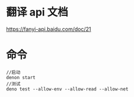 # 翻译 api 文档

https://fanyi-api.baidu.com/doc/21

# 命令

```
//启动
denon start
//测试
deno test --allow-env --allow-read --allow-net
```
